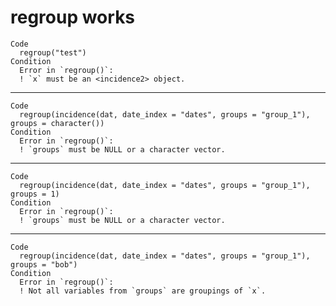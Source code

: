# regroup works

    Code
      regroup("test")
    Condition
      Error in `regroup()`:
      ! `x` must be an <incidence2> object.

---

    Code
      regroup(incidence(dat, date_index = "dates", groups = "group_1"), groups = character())
    Condition
      Error in `regroup()`:
      ! `groups` must be NULL or a character vector.

---

    Code
      regroup(incidence(dat, date_index = "dates", groups = "group_1"), groups = 1)
    Condition
      Error in `regroup()`:
      ! `groups` must be NULL or a character vector.

---

    Code
      regroup(incidence(dat, date_index = "dates", groups = "group_1"), groups = "bob")
    Condition
      Error in `regroup()`:
      ! Not all variables from `groups` are groupings of `x`.

